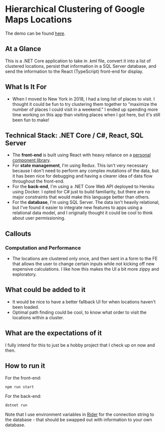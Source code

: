 # Hierarchical Clustering of Google Maps Locations

The demo can be found [here](http://nickjmorrow.github.io/maps-clustering).

## At a Glance

This is a .NET Core application to take in .kml file, convert it into a list of clustered locations, persist that information in a SQL Server database, and send the information to the React (TypeScript) front-end for display.

## What Is It For

-   When I moved to New York in 2018, I had a long list of places to visit. I thought it could be fun to try clustering them together to "maximize the number of places I could visit in a weekend." I ended up spending more time working on this app than visiting places when I got here, but it's still been fun to make!

## Technical Stack: .NET Core / C#, React, SQL Server

-   The **front-end** is built using React with heavy reliance on a [personal component library](https://github.com/nickjmorrow/react-component-library).
-   For **state management**, I'm using Redux. This isn't very necessary because I don't need to perform any complex mutations of the data, but it has been nice for debugging and having a clearer idea of data flow throughout the front-end.
-   For the **back-end**, I'm using a .NET Core Web API deployed to Heroku using Docker. I opted for C# just to build familiarity, but there are no major constraints that would make this language better than others.
-   For the **database**, I'm using SQL Server. The data isn't heavily relational, but I've found it easier to integrate new features to apps using a relational data model, and I originally thought it could be cool to think about user permissioning.

## Callouts

### Computation and Performance

-   The locations are clustered only once, and then sent in a form to the FE that allows the user to change certain inputs while not kicking off new expensive calculations. I like how this makes the UI a bit more zippy and exploratory.

## What could be added to it

-   It would be nice to have a better fallback UI for when locations haven't been loaded.
-   Optimal path finding could be cool, to know what order to visit the locations within a cluster.

## What are the expectations of it

I fully intend for this to just be a hobby project that I check up on now and then.

## How to run it

For the front-end:

```
npm run start
```

For the back-end:

```
dotnet run
```

Note that I use environment variables in [Rider](https://www.jetbrains.com/rider/) for the connection string to the database - that should be swapped out with information to your own database.
